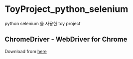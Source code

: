 # ToyProject_python_selenium
python selenium 을 사용한 toy project 

## ChromeDriver - WebDriver for Chrome 
Download from [here](https://sites.google.com/a/chromium.org/chromedriver/downloads)
